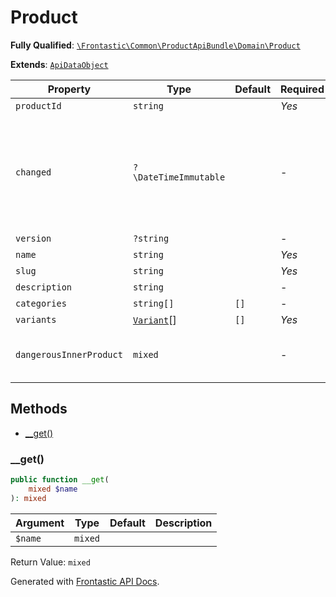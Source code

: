 #  Product

**Fully Qualified**: [`\Frontastic\Common\ProductApiBundle\Domain\Product`](../../../../src/php/ProductApiBundle/Domain/Product.php)

**Extends**: [`ApiDataObject`](../../CoreBundle/Domain/ApiDataObject.md)

Property|Type|Default|Required|Description
--------|----|-------|--------|-----------
`productId` | `string` |  | *Yes* | 
`changed` | `?\DateTimeImmutable` |  | - | The date and time when this product was last changed or `null` if the date is unknown.
`version` | `?string` |  | - | 
`name` | `string` |  | *Yes* | 
`slug` | `string` |  | *Yes* | 
`description` | `string` |  | - | 
`categories` | `string[]` | `[]` | - | 
`variants` | [`Variant`](Variant.md)[] | `[]` | *Yes* | 
`dangerousInnerProduct` | `mixed` |  | - | Access original object from backend

## Methods

* [__get()](#__get)

### __get()

```php
public function __get(
    mixed $name
): mixed
```

Argument|Type|Default|Description
--------|----|-------|-----------
`$name`|`mixed`||

Return Value: `mixed`

Generated with [Frontastic API Docs](https://github.com/FrontasticGmbH/apidocs).
